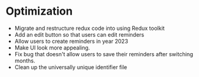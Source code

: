 # Optimization

* Migrate and restructure redux code into using Redux toolkit
* Add an edit button so that users can edit reminders
* Allow users to create reminders in year 2023
* Make UI look more appealing.
* Fix bug that doesn't allow users to save their reminders after switching months.
* Clean up the universally unique identifier file 



